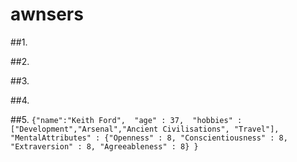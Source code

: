 # awnsers
##1. 

##2. 

##3. 

##4. 

##5. 
`{"name":"Keith Ford", 
 "age" : 37, 
 "hobbies" : ["Development","Arsenal","Ancient Civilisations", "Travel"],
 "MentalAttributes" : {"Openness" : 8, "Conscientiousness" : 8, "Extraversion" : 8, "Agreeableness" : 8}
}`
